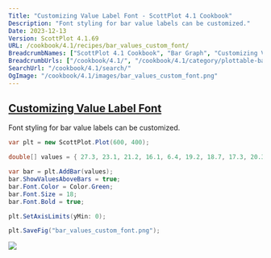 ```yaml
---
Title: "Customizing Value Label Font - ScottPlot 4.1 Cookbook"
Description: "Font styling for bar value labels can be customized."
Date: 2023-12-13
Version: ScottPlot 4.1.69
URL: /cookbook/4.1/recipes/bar_values_custom_font/
BreadcrumbNames: ["ScottPlot 4.1 Cookbook", "Bar Graph", "Customizing Value Label Font"]
BreadcrumbUrls: ["/cookbook/4.1/", "/cookbook/4.1/category/plottable-bar-graph", "/cookbook/4.1/recipes/bar_values_custom_font/"]
SearchUrl: "/cookbook/4.1/search/"
OgImage: "/cookbook/4.1/images/bar_values_custom_font.png"
---
```


<h2><a id='customizing-value-label-font' href='/cookbook/4.1/recipes/bar_values_custom_font/'>Customizing Value Label Font</a></h2>

Font styling for bar value labels can be customized.

```cs
var plt = new ScottPlot.Plot(600, 400);

double[] values = { 27.3, 23.1, 21.2, 16.1, 6.4, 19.2, 18.7, 17.3, 20.3, 13.1 };

var bar = plt.AddBar(values);
bar.ShowValuesAboveBars = true;
bar.Font.Color = Color.Green;
bar.Font.Size = 18;
bar.Font.Bold = true;

plt.SetAxisLimits(yMin: 0);

plt.SaveFig("bar_values_custom_font.png");
```

<img src='../../images/bar_values_custom_font.png' class='d-block mx-auto my-5' />


